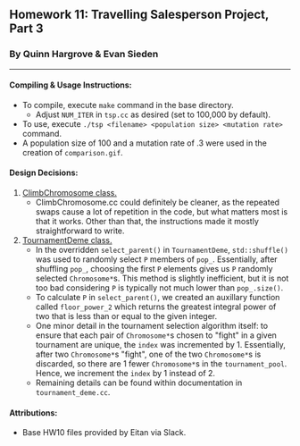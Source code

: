 ## **Homework 11: Travelling Salesperson Project, Part 3**
### By Quinn Hargrove & Evan Sieden

<hr />

#### **Compiling & Usage Instructions:**
+ To compile, execute `make` command in the base directory.
    + Adjust `NUM_ITER` in `tsp.cc` as desired (set to 100,000 by default).
+ To use, execute `./tsp <filename> <population size> <mutation rate>` command.
+ A population size of 100 and a mutation rate of .3 were used in the creation of `comparison.gif`.

#### **Design Decisions:**
1. <u>ClimbChromosome class.</u>
    + ClimbChromosome.cc could definitely be cleaner, as the repeated swaps cause a lot of repetition in the code, but what matters most is that it works. Other than that, the instructions made it mostly straightforward to write.
2. <u>TournamentDeme class.</u>
    + In the overridden `select_parent()` in `TournamentDeme`, `std::shuffle()` was used to randomly select `P` members of `pop_`. Essentially, after shuffling `pop_`, choosing the first `P` elements gives us `P` randomly selected `Chromosome*`s. This method is slightly inefficient, but it is not too bad considering `P` is typically not much lower than `pop_.size()`.
    + To calculate `P` in `select_parent()`, we created an auxillary function called `floor_power_2` which returns the greatest integral power of two that is less than or equal to the given integer. 
    + One minor detail in the tournament selection algorithm itself: to ensure that each pair of `Chromosome*`s chosen to "fight" in a given tournament are unique, the `index` was incremented by 1. Essentially, after two `Chromosome*`s "fight", one of the two `Chromosome*`s is discarded, so there are 1 fewer `Chromosome*`s in the `tournament_pool`. Hence, we increment the `index` by 1 instead of 2.
    + Remaining details can be found within documentation in `tournament_deme.cc`.

#### **Attributions:**
+ Base HW10 files provided by Eitan via Slack.
